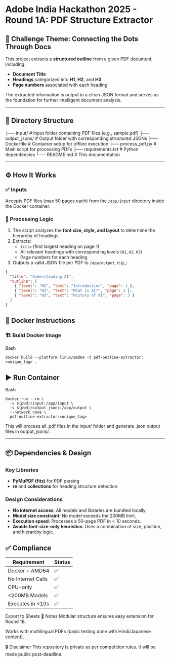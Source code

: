 # Adobe India Hackathon 2025 - Round 1A: PDF Structure Extractor

## 🚀 Challenge Theme: Connecting the Dots Through Docs

This project extracts a **structured outline** from a given PDF document, including:

- **Document Title**
- **Headings** categorized into **H1**, **H2**, and **H3**
- **Page numbers** associated with each heading

The extracted information is output in a clean JSON format and serves as the foundation for further intelligent document analysis.

---

## 📁 Directory Structure

├── input/            # Input folder containing PDF files (e.g., sample.pdf)
├── output_jsons/     # Output folder with corresponding structured JSONs
├── Dockerfile        # Container setup for offline execution
├── process_pdf.py    # Main script for processing PDFs
├── requirements.txt  # Python dependencies
└── README.md         # This documentation


---

## ⚙️ How It Works

### ✅ Inputs

Accepts PDF files (max 50 pages each) from the `/app/input` directory inside the Docker container.

### 🧠 Processing Logic

1.  The script analyzes the **font size, style, and layout** to determine the hierarchy of headings.
2.  Extracts:
    - `title` (first largest heading on page 1)
    - All relevant headings with corresponding levels (`H1`, `H2`, `H3`)
    - Page numbers for each heading
3.  Outputs a valid JSON file per PDF to `/app/output`, e.g.,:

```json
{
  "title": "Understanding AI",
  "outline": [
    { "level": "H1", "text": "Introduction", "page": 1 },
    { "level": "H2", "text": "What is AI?", "page": 2 },
    { "level": "H3", "text": "History of AI", "page": 3 }
  ]
}
```
## 🐳 Docker Instructions
### 🏗️ Build Docker Image
Bash
```
docker build --platform linux/amd64 -t pdf-outline-extractor:<unique_tag> .
```
## ▶️ Run Container

Bash
```
docker run --rm \
  -v $(pwd)/input:/app/input \
  -v $(pwd)/output_jsons:/app/output \
  --network none \
  pdf-outline-extractor:<unique_tag>
```
This will process all .pdf files in the input/ folder and generate .json output files in output_jsons/.

---

## 📦 Dependencies & Design

### Key Libraries

-   **PyMuPDF (fitz)** for PDF parsing
-   **re** and **collections** for heading structure detection

### Design Considerations

-   **No internet access**: All models and libraries are bundled locally.
-   **Model size constraint**: No model exceeds the 200MB limit.
-   **Execution speed**: Processes a 50-page PDF in < 10 seconds.
-   **Avoids font-size-only heuristics**: Uses a combination of size, position, and hierarchy logic.

## ✅ Compliance

| Requirement         | Status |
|---------------------|--------|
| Docker + AMD64      | ✅     |
| No Internet Calls   | ✅     |
| CPU-only            | ✅     |
| <200MB Models       | ✅     |
| Executes in <10s    | ✅     |


Export to Sheets
📝 Notes
Modular structure ensures easy extension for Round 1B.

Works with multilingual PDFs (basic testing done with Hindi/Japanese content).

🔒 Disclaimer
This repository is private as per competition rules. It will be made public post-deadline.